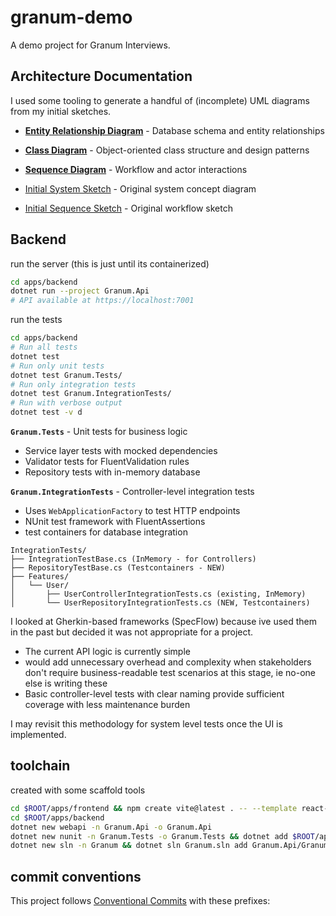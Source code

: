 # granum-demo

A demo project for Granum Interviews.

## Architecture Documentation

I used some tooling to generate a handful of (incomplete) UML diagrams from my initial sketches.

- **[Entity Relationship Diagram](entity-diagram.md)** - Database schema and entity relationships
- **[Class Diagram](class-diagram.md)** - Object-oriented class structure and design patterns
- **[Sequence Diagram](sequence-diagram.md)** - Workflow and actor interactions

- [Initial System Sketch](initial-system-sketch.png) - Original system concept diagram
- [Initial Sequence Sketch](initial-sequence-sketch.png) - Original workflow sketch

## Backend

run the server (this is just until its containerized)
```bash
cd apps/backend
dotnet run --project Granum.Api
# API available at https://localhost:7001
```

run the tests
```bash
cd apps/backend
# Run all tests
dotnet test
# Run only unit tests
dotnet test Granum.Tests/
# Run only integration tests
dotnet test Granum.IntegrationTests/
# Run with verbose output
dotnet test -v d
```

**`Granum.Tests`** - Unit tests for business logic
- Service layer tests with mocked dependencies
- Validator tests for FluentValidation rules  
- Repository tests with in-memory database

**`Granum.IntegrationTests`** - Controller-level integration tests
- Uses `WebApplicationFactory` to test HTTP endpoints
- NUnit test framework with FluentAssertions
- test containers for database integration

```text
IntegrationTests/
├── IntegrationTestBase.cs (InMemory - for Controllers)
├── RepositoryTestBase.cs (Testcontainers - NEW)
├── Features/
│   └── User/
│       ├── UserControllerIntegrationTests.cs (existing, InMemory)
│       └── UserRepositoryIntegrationTests.cs (NEW, Testcontainers)
```

I looked at Gherkin-based frameworks (SpecFlow) because ive used them in the past but decided it was not appropriate for a project.
- The current API logic is currently simple
- would add unnecessary overhead and complexity when stakeholders don't require business-readable test scenarios at this stage, ie no-one else is writing these
- Basic controller-level tests with clear naming provide sufficient coverage with less maintenance burden

I may revisit this methodology for system level tests once the UI is implemented.

## toolchain

created with some scaffold tools

```sh
cd $ROOT/apps/frontend && npm create vite@latest . -- --template react-ts && npm install
cd $ROOT/apps/backend
dotnet new webapi -n Granum.Api -o Granum.Api
dotnet new nunit -n Granum.Tests -o Granum.Tests && dotnet add $ROOT/apps/backend/Granum.Tests/Granum.Tests.csproj reference $ROOT/apps/backend/Granum.Api/Granum.Api.csproj
dotnet new sln -n Granum && dotnet sln Granum.sln add Granum.Api/Granum.Api.csproj Granum.Tests/Granum.Tests.csproj
```

## commit conventions

This project follows [Conventional Commits](https://www.conventionalcommits.org/) with these prefixes:
